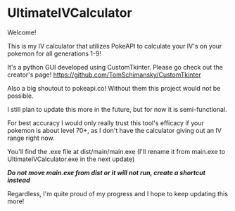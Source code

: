 # UltimateIVCalculator

Welcome!

This is my IV calculator that utilizes PokeAPI to calculate your IV's on your pokemon for all generations 1-9!

It's a python GUI developed using CustomTkinter. Please go check out the creator's page! https://github.com/TomSchimansky/CustomTkinter

Also a big shoutout to pokeapi.co! Without them this project would not be possible.

I still plan to update this more in the future, but for now it is semi-functional.

For best accuracy I would only really trust this tool's efficacy if your pokemon is about level 70+, as I don't have the calculator giving out an IV range right now.

You'll find the .exe file at dist/main/main.exe (I'll rename it from main.exe to UltimateIVCalculator.exe in the next update)

***Do not move main.exe from dist or it will not run, create a shortcut instead***

Regardless, I'm quite proud of my progress and I hope to keep updating this more!

